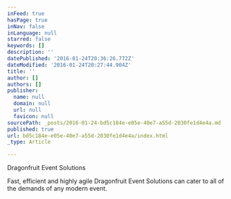 ```yaml
---
inFeed: true
hasPage: true
inNav: false
inLanguage: null
starred: false
keywords: []
description: ''
datePublished: '2016-01-24T20:36:26.772Z'
dateModified: '2016-01-24T20:27:44.904Z'
title: ''
author: []
authors: []
publisher:
  name: null
  domain: null
  url: null
  favicon: null
sourcePath: _posts/2016-01-24-bd5c184e-e05e-40e7-a55d-2030fe1d4e4a.md
published: true
url: bd5c184e-e05e-40e7-a55d-2030fe1d4e4a/index.html
_type: Article

---
```

Dragonfruit Event Solutions

Fast, efficient and highly agile Dragonfruit Event Solutions can cater to all of the demands of any modern event.